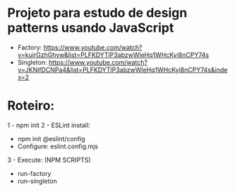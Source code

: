 # Projeto para estudo de design patterns usando JavaScript

* Factory: https://www.youtube.com/watch?v=kuirGzhGhyw&list=PLFKDYTlP3abzwWleHq1WHcKyi8nCPY74s
* Singleton: https://www.youtube.com/watch?v=JKNjfDCNPa4&list=PLFKDYTlP3abzwWleHq1WHcKyi8nCPY74s&index=2

# Roteiro:

1 - npm init
2 - ESLint install: 
* npm init @eslint/config
* Configure: eslint.config.mjs

3 - Execute: (NPM SCRIPTS)
* run-factory
* run-singleton